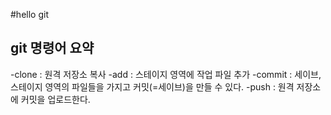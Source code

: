 #hello git

## git 명령어 요약

-clone : 원격 저장소 복사
-add : 스테이지 영역에 작업 파일 추가
-commit : 세이브, 스테이지 영역의 파일들을 가지고 커밋(=세이브)을 만들 수 있다.
-push : 원격 저장소에 커밋을 업로드한다.

